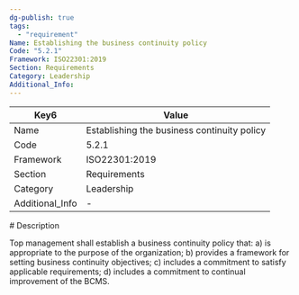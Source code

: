 ```yaml
---
dg-publish: true
tags:
  - "requirement"
Name: Establishing the business continuity policy
Code: "5.2.1"
Framework: ISO22301:2019
Section: Requirements
Category: Leadership
Additional_Info: 
---
```


<div><table class="dataview table-view-table"><thead class="table-view-thead"><tr class="table-view-tr-header"><th class="table-view-th"><span>Key</span><span class="dataview small-text">6</span></th><th class="table-view-th"><span>Value</span></th></tr></thead><tbody class="table-view-tbody"><tr><td><span>Name</span></td><td><span>Establishing the business continuity policy</span></td></tr><tr><td><span>Code</span></td><td><span>5.2.1</span></td></tr><tr><td><span>Framework</span></td><td><span>ISO22301:2019</span></td></tr><tr><td><span>Section</span></td><td><span>Requirements</span></td></tr><tr><td><span>Category</span></td><td><span>Leadership</span></td></tr><tr><td><span>Additional_Info</span></td><td><span>-</span></td></tr></tbody></table></div>
# Description

Top management shall establish a business continuity policy that: a) is appropriate to the purpose of the organization; b) provides a framework for setting business continuity objectives; c) includes a commitment to satisfy applicable requirements; d) includes a commitment to continual improvement of the BCMS. 
